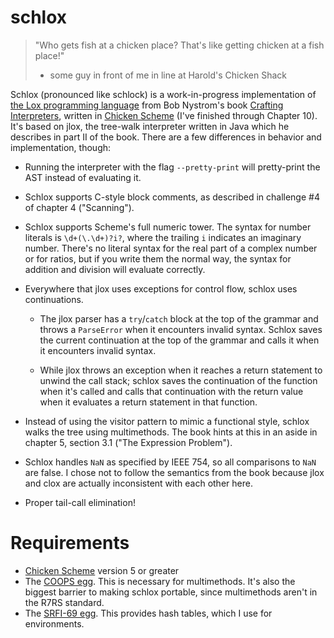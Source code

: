 # schlox

> "Who gets fish at a chicken place?  That's like getting chicken at a fish
> place!"
> - some guy in front of me in line at Harold's Chicken Shack

Schlox (pronounced like schlock) is a work-in-progress implementation of [the
Lox programming language](https://github.com/munificent/craftinginterpreters/)
from Bob Nystrom's book [Crafting
Interpreters](https://craftinginterpreters.com/), written in [Chicken
Scheme](https://call-cc.org/) (I've finished through Chapter 10).  It's based
on jlox, the tree-walk interpreter written in Java which he describes in part
II of the book.  There are a few differences in behavior and implementation,
though:

- Running the interpreter with the flag `--pretty-print` will pretty-print the
  AST instead of evaluating it.

- Schlox supports C-style block comments, as described in challenge #4 of
  chapter 4 ("Scanning").

- Schlox supports Scheme's full numeric tower.  The syntax for number literals
  is `\d+(\.\d+)?i?`, where the trailing `i` indicates an imaginary number.
  There's no literal syntax for the real part of a complex number or for
  ratios, but if you write them the normal way, the syntax for addition and
  division will evaluate correctly.

- Everywhere that jlox uses exceptions for control flow, schlox uses
  continuations.

    - The jlox parser has a `try`/`catch` block at the top of the grammar
      and throws a `ParseError` when it encounters invalid syntax.  Schlox
      saves the current continuation at the top of the grammar and calls it
      when it encounters invalid syntax.

    - While jlox throws an exception when it reaches a return statement to
      unwind the call stack; schlox saves the continuation of the function when
      it's called and calls that continuation with the return value when it
      evaluates a return statement in that function.

- Instead of using the visitor pattern to mimic  a functional style, schlox
  walks the tree using multimethods.  The book hints at this in an aside in
  chapter 5, section 3.1 ("The Expression Problem").

- Schlox handles `NaN` as specified by IEEE 754, so all comparisons to `NaN`
  are false.  I chose not to follow the semantics from the book because jlox
  and clox are actually inconsistent with each other here.

- Proper tail-call elimination!

# Requirements

- [Chicken Scheme](https://call-cc.org/) version 5 or greater
- The [COOPS egg](http://wiki.call-cc.org/eggref/5/coops).  This is necessary
  for multimethods.  It's also the biggest barrier to making schlox portable,
  since multimethods aren't in the R7RS standard.
- The [SRFI-69 egg](http://wiki.call-cc.org/eggref/5/srfi-69).  This provides
  hash tables, which I use for environments.
